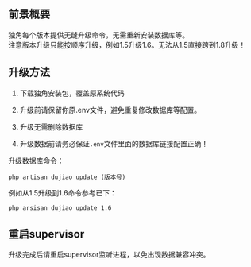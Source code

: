 ## 前景概要
独角每个版本提供无缝升级命令，无需重新安装数据库等。  
注意版本升级只能按顺序升级，例如1.5升级1.6。无法从1.5直接跨到1.8升级！

## 升级方法

1. 下载独角安装包，覆盖原系统代码  
2. 升级前请保留你原.env文件，避免重复修改数据库等配置。    

3. 升级无需删除数据库    

4. 升级数据前请务必保证`.env`文件里面的数据库链接配置正确！   

升级数据库命令：

```
php artisan dujiao update (版本号)
```

例如从1.5升级到1.6命令参考已下： 
```
php arsisan dujiao update 1.6
```


## 重启supervisor

升级完成后请重启supervisor监听进程，以免出现数据兼容冲突。  
